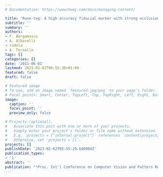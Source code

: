 ```yaml
---
# Documentation: https://wowchemy.com/docs/managing-content/

title: 'Rune-tag: A high accuracy fiducial marker with strong occlusion resilience'
subtitle: ''
summary: ''
authors:
- F. Bergamasco
- A. Albarelli
- rodola
- A. Torsello
tags: []
categories: []
date: '2011-06-01'
lastmod: 2023-02-02T06:55:30+01:00
featured: false
draft: false

# Featured image
# To use, add an image named `featured.jpg/png` to your page's folder.
# Focal points: Smart, Center, TopLeft, Top, TopRight, Left, Right, BottomLeft, Bottom, BottomRight.
image:
  caption: ''
  focal_point: ''
  preview_only: false

# Projects (optional).
#   Associate this post with one or more of your projects.
#   Simply enter your project's folder or file name without extension.
#   E.g. `projects = ["internal-project"]` references `content/project/deep-learning/index.md`.
#   Otherwise, set `projects = []`.
projects: []
publishDate: '2023-02-02T05:55:29.640984Z'
publication_types:
- '1'
abstract: ''
publication: "*Proc. Int'l Conference on Computer Vision and Pattern Recognition (CVPR)*"
---
```

